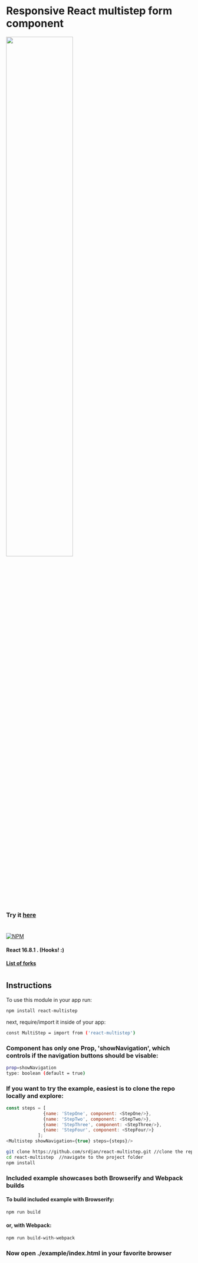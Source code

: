 # Responsive React multistep form component


<img width="60%" height="auto" src="https://raw.githubusercontent.com/srdjan/react-multistep/master/assets/react-multistep.png"/>


### Try it [here](http://srdjan.github.io/react-multistep/)
#
[![NPM](https://nodei.co/npm/react-multistep.png?downloads=true&stars=true)](https://nodei.co/npm/react-multistep/)

#### React 16.8.1 . (Hooks! :)

#### [List of forks](https://github.com/srdjan/react-multistep/network/members/)
# 
## Instructions

To use this module in your app run:
```sh
npm install react-multistep
```
next, require/import it inside of your app:
```sh
const MultiStep = import from ('react-multistep')
```
### Component has only one Prop, 'showNavigation', which controls if the navigation buttons should be visable:
```sh
prop=showNavigation 
type: boolean (default = true)
```

### If you want to try the example, easiest is to clone the repo locally and explore:
```javascript
const steps = [
              {name: 'StepOne', component: <StepOne/>},
              {name: 'StepTwo', component: <StepTwo/>},
              {name: 'StepThree', component: <StepThree/>},
              {name: 'StepFour', component: <StepFour/>}
            ];
<Multistep showNavigation={true} steps={steps}/>
```

```sh
git clone https://github.com/srdjan/react-multistep.git //clone the repo
cd react-multistep  //navigate to the project folder
npm install
```

### Included example showcases both Browserify and Webpack builds
#### To build included example with Browserify:
```sh
npm run build
```
#### or, with Webpack:
```sh
npm run build-with-webpack
```

### Now open ./example/index.html in your favorite browser


